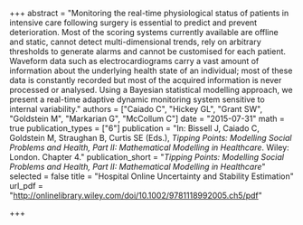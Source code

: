 +++
abstract = "Monitoring the real-time physiological status of patients in intensive care following surgery is essential to predict and prevent deterioration. Most of the scoring systems currently available are offline and static, cannot detect multi-dimensional trends, rely on arbitrary thresholds to generate alarms and cannot be customised for each patient. Waveform data such as electrocardiograms carry a vast amount of information about the underlying health state of an individual; most of these data is constantly recorded but most of the acquired information is never processed or analysed. Using a Bayesian statistical modelling approach, we present a real-time adaptive dynamic monitoring system sensitive to internal variability."
authors = ["Caiado C", "Hickey GL", "Grant SW", "Goldstein M", "Markarian G", "McCollum C"]
date = "2015-07-31"
math = true
publication_types = ["6"]
publication = "In: Bissell J, Caiado C, Goldstein M, Straughan B, Curtis SE (Eds.), *Tipping Points: Modelling Social Problems and Health, Part II: Mathematical Modelling in Healthcare*. Wiley: London. Chapter 4."
publication_short = "*Tipping Points: Modelling Social Problems and Health, Part II: Mathematical Modelling in Healthcare*"
selected = false
title = "Hospital Online Uncertainty and Stability Estimation"
url_pdf = "http://onlinelibrary.wiley.com/doi/10.1002/9781118992005.ch5/pdf"

+++
